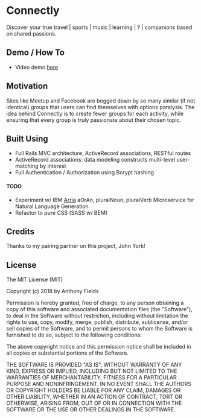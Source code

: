 # Connectly
Discover your true travel | sports | music | learning | ? | companions based on shared passions.

## Demo / How To

* Video demo [here](https://www.youtube.com/watch?v=O7oKxrhMfm4&feature=youtu.be)

## Motivation
Sites like Meetup and Facebook are bogged down by so many similar (if not identical) groups that users can find themselves with options paralysis. The idea behind Connectly is to create fewer groups for each activity, while ensuring that every group is truly passionate about their chosen topic.

## Built Using
* Full Rails MVC architecture, ActiveRecord associations, RESTful routes
* ActiveRecord associations: data modeling constructs multi-level user-matching by interest
* Full Authentication / Authorization using Bcrypt hashing

#### TODO
* Experiment w/ IBM [Arria](https://nlgapi.arria.com/#/microservices/aOrAn) aOrAn, pluralNoun, pluralVerb Microservice for Natural Language Generation
* Refactor to pure CSS (SASS w/ BEM)

## Credits
Thanks to my pairing partner on this project, John York!

## License
The MIT License (MIT)

Copyright (c) 2018 by Anthony Fields

Permission is hereby granted, free of charge, to any person obtaining a copy of this software and associated documentation files (the "Software"), to deal in the Software without restriction, including without limitation the rights to use, copy, modify, merge, publish, distribute, sublicense, and/or sell copies of the Software, and to permit persons to whom the Software is furnished to do so, subject to the following conditions:

The above copyright notice and this permission notice shall be included in all copies or substantial portions of the Software.

THE SOFTWARE IS PROVIDED "AS IS", WITHOUT WARRANTY OF ANY KIND, EXPRESS OR IMPLIED, INCLUDING BUT NOT LIMITED TO THE WARRANTIES OF MERCHANTABILITY, FITNESS FOR A PARTICULAR PURPOSE AND NONINFRINGEMENT. IN NO EVENT SHALL THE AUTHORS OR COPYRIGHT HOLDERS BE LIABLE FOR ANY CLAIM, DAMAGES OR OTHER LIABILITY, WHETHER IN AN ACTION OF CONTRACT, TORT OR OTHERWISE, ARISING FROM, OUT OF OR IN CONNECTION WITH THE SOFTWARE OR THE USE OR OTHER DEALINGS IN THE SOFTWARE.